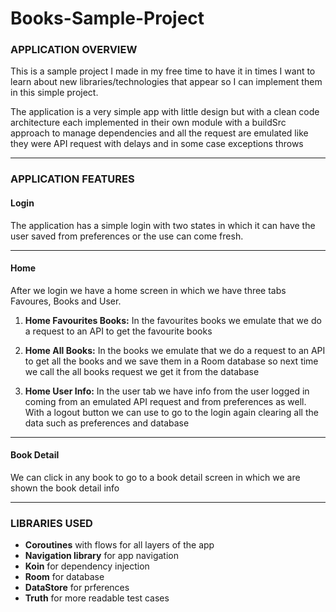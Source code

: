 # Books-Sample-Project

### APPLICATION OVERVIEW
This is a sample project I made in my free time to have it in times I want to learn about new libraries/technologies that appear so I can implement them in this simple project.

The application is a very simple app with little design but with a clean code architecture each implemented in their own module with a buildSrc approach to manage dependencies and all the request are emulated like they were API request with delays and in some case exceptions throws

------------


### APPLICATION FEATURES
#### **Login**  
The application has a simple login with two states in which it can have the user saved from preferences or the use can come fresh.

------------

#### **Home**  
After we login we have a home screen in which we have three tabs Favoures, Books and User.

1. **Home Favourites Books:** In the favourites books we emulate that we do a request to an API to get the favourite books

3. **Home All Books:** In the books we emulate that we do a request to an API to get all the books and we save them in a Room database so next time we call the all books request we get it from the database

5. **Home User Info:** In the user tab we have info from the user logged in coming from an emulated API request and from preferences as well. With a logout button we can use to go to the login again clearing all the data such as preferences and database

------------


#### **Book Detail**  
We can click in any book to go to a book detail screen in which we are shown the book detail info

------------


### LIBRARIES USED
- **Coroutines** with flows for all layers of the app
- **Navigation library** for app navigation
- **Koin** for dependency injection
- **Room** for database
- **DataStore** for prferences
- **Truth** for more readable test cases
